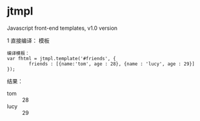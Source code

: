 jtmpl
=====

Javascript front-end templates, v1.0 version

1 直接编译：
  模板
   <script id="friends" type="text/jtmpl">
		<dl>
			<%for (var f=0,flen=friends.length; f<flen; f++){%>
			<dt><%=friends[f].name%></dt>
			<dd><%=friends[f].age%></dd>
			<%}%>
		</dl>
	</script>
	
	编译模板：
	var fhtml = jtmpl.template('#friends', {
			friends : [{name:'tom', age : 28}, {name : 'lucy', age : 29}]	
	});
	
结果：
<dl>
    <dt>tom</dt>
    <dd>28</dd>
    <dt>lucy</dt>
    <dd>29</dd>
  </dl>
